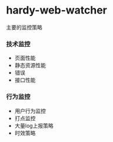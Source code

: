 # hardy-web-watcher

主要的监控策略
### 技术监控
- 页面性能
- 静态资源性能
- 错误
- 接口性能

### 行为监控
- 用户行为监控
- 打点监控
- 大量log上报策略
- 时效策略